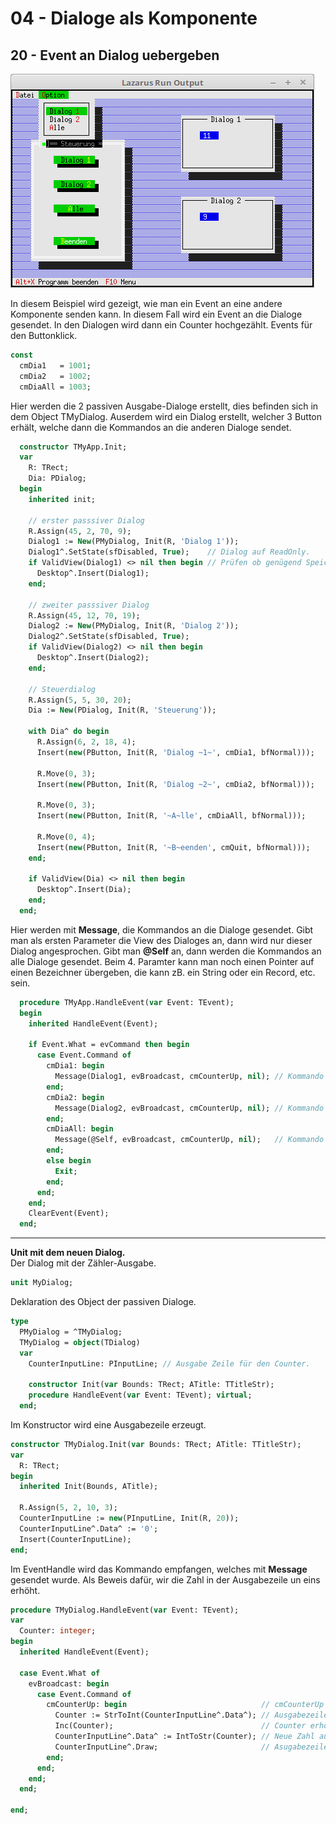 # 04 - Dialoge als Komponente
## 20 - Event an Dialog uebergeben

![image.png](image.png)

In diesem Beispiel wird gezeigt, wie man ein Event an eine andere Komponente senden kann.
In diesem Fall wird ein Event an die Dialoge gesendet. In den Dialogen wird dann ein Counter hochgezählt.
Events für den Buttonklick.

```pascal
const
  cmDia1   = 1001;
  cmDia2   = 1002;
  cmDiaAll = 1003;
```

Hier werden die 2 passiven Ausgabe-Dialoge erstellt, dies befinden sich in dem Object TMyDialog.
Auserdem wird ein Dialog erstellt, welcher 3 Button erhält, welche dann die Kommandos an die anderen Dialoge sendet.

```pascal
  constructor TMyApp.Init;
  var
    R: TRect;
    Dia: PDialog;
  begin
    inherited init;

    // erster passsiver Dialog
    R.Assign(45, 2, 70, 9);
    Dialog1 := New(PMyDialog, Init(R, 'Dialog 1'));
    Dialog1^.SetState(sfDisabled, True);    // Dialog auf ReadOnly.
    if ValidView(Dialog1) <> nil then begin // Prüfen ob genügend Speicher.
      Desktop^.Insert(Dialog1);
    end;

    // zweiter passsiver Dialog
    R.Assign(45, 12, 70, 19);
    Dialog2 := New(PMyDialog, Init(R, 'Dialog 2'));
    Dialog2^.SetState(sfDisabled, True);
    if ValidView(Dialog2) <> nil then begin
      Desktop^.Insert(Dialog2);
    end;

    // Steuerdialog
    R.Assign(5, 5, 30, 20);
    Dia := New(PDialog, Init(R, 'Steuerung'));

    with Dia^ do begin
      R.Assign(6, 2, 18, 4);
      Insert(new(PButton, Init(R, 'Dialog ~1~', cmDia1, bfNormal)));

      R.Move(0, 3);
      Insert(new(PButton, Init(R, 'Dialog ~2~', cmDia2, bfNormal)));

      R.Move(0, 3);
      Insert(new(PButton, Init(R, '~A~lle', cmDiaAll, bfNormal)));

      R.Move(0, 4);
      Insert(new(PButton, Init(R, '~B~eenden', cmQuit, bfNormal)));
    end;

    if ValidView(Dia) <> nil then begin
      Desktop^.Insert(Dia);
    end;
  end;
```

Hier werden mit **Message**, die Kommandos an die Dialoge gesendet.
Gibt man als ersten Parameter die View des Dialoges an, dann wird nur dieser Dialog angesprochen.
Gibt man **@Self** an, dann werden die Kommandos an alle Dialoge gesendet.
Beim 4. Paramter kann man noch einen Pointer auf einen Bezeichner übergeben,
die kann zB. ein String oder ein Record, etc. sein.

```pascal
  procedure TMyApp.HandleEvent(var Event: TEvent);
  begin
    inherited HandleEvent(Event);

    if Event.What = evCommand then begin
      case Event.Command of
        cmDia1: begin
          Message(Dialog1, evBroadcast, cmCounterUp, nil); // Kommando Dialog 1
        end;
        cmDia2: begin
          Message(Dialog2, evBroadcast, cmCounterUp, nil); // Kommando Dialog 2
        end;
        cmDiaAll: begin
          Message(@Self, evBroadcast, cmCounterUp, nil);   // Kommando an alle Dialoge
        end;
        else begin
          Exit;
        end;
      end;
    end;
    ClearEvent(Event);
  end;
```


---
**Unit mit dem neuen Dialog.**
<br>
Der Dialog mit der Zähler-Ausgabe.

```pascal
unit MyDialog;

```

Deklaration des Object der passiven Dialoge.

```pascal
type
  PMyDialog = ^TMyDialog;
  TMyDialog = object(TDialog)
  var
    CounterInputLine: PInputLine; // Ausgabe Zeile für den Counter.

    constructor Init(var Bounds: TRect; ATitle: TTitleStr);
    procedure HandleEvent(var Event: TEvent); virtual;
  end;

```

Im Konstructor wird eine Ausgabezeile erzeugt.

```pascal
constructor TMyDialog.Init(var Bounds: TRect; ATitle: TTitleStr);
var
  R: TRect;
begin
  inherited Init(Bounds, ATitle);

  R.Assign(5, 2, 10, 3);
  CounterInputLine := new(PInputLine, Init(R, 20));
  CounterInputLine^.Data^ := '0';
  Insert(CounterInputLine);
end;

```

Im EventHandle wird das Kommando empfangen, welches mit **Message** gesendet wurde.
Als Beweis dafür, wir die Zahl in der Ausgabezeile un eins erhöht.

```pascal
procedure TMyDialog.HandleEvent(var Event: TEvent);
var
  Counter: integer;
begin
  inherited HandleEvent(Event);

  case Event.What of
    evBroadcast: begin
      case Event.Command of
        cmCounterUp: begin                              // cmCounterUp wurde mit Message gesendet.
          Counter := StrToInt(CounterInputLine^.Data^); // Ausgabezeile auslesen.
          Inc(Counter);                                 // Counter erhöhen.
          CounterInputLine^.Data^ := IntToStr(Counter); // Neue Zahl ausgeben.
          CounterInputLine^.Draw;                       // Asugabezeile aktualisieren.
        end;
      end;
    end;
  end;

end;

```


